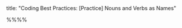 <frontmatter>
title: "Coding Best Practices: [Practice] Nouns and Verbs as Names"
</frontmatter>

<link rel="stylesheet" href="{{baseUrl}}/css/textbook.css">

<div class="website-content">


%%**<include src="../path.md" inline />**%%

<include src="text.md#title" />


<div id="main">

<include src="text.md#body" />

</div>

</div>